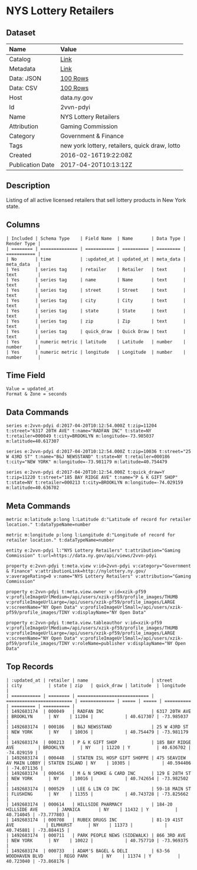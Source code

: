 # NYS Lottery Retailers

## Dataset

| Name | Value |
| :--- | :---- |
| Catalog | [Link](https://catalog.data.gov/dataset/nys-lottery-retailers) |
| Metadata | [Link](https://data.ny.gov/api/views/2vvn-pdyi) |
| Data: JSON | [100 Rows](https://data.ny.gov/api/views/2vvn-pdyi/rows.json?max_rows=100) |
| Data: CSV | [100 Rows](https://data.ny.gov/api/views/2vvn-pdyi/rows.csv?max_rows=100) |
| Host | data.ny.gov |
| Id | 2vvn-pdyi |
| Name | NYS Lottery Retailers |
| Attribution | Gaming Commission |
| Category | Government & Finance |
| Tags | new york lottery, retailers, quick draw, lotto |
| Created | 2016-02-16T19:22:08Z |
| Publication Date | 2017-04-20T10:13:12Z |

## Description

Listing of all active licensed retailers that sell lottery products in New York state.

## Columns

```ls
| Included | Schema Type    | Field Name  | Name       | Data Type | Render Type |
| ======== | ============== | =========== | ========== | ========= | =========== |
| No       | time           | :updated_at | updated_at | meta_data | meta_data   |
| Yes      | series tag     | retailer    | Retailer   | text      | text        |
| Yes      | series tag     | name        | Name       | text      | text        |
| Yes      | series tag     | street      | Street     | text      | text        |
| Yes      | series tag     | city        | City       | text      | text        |
| Yes      | series tag     | state       | State      | text      | text        |
| Yes      | series tag     | zip         | Zip        | text      | text        |
| Yes      | series tag     | quick_draw  | Quick Draw | text      | text        |
| Yes      | numeric metric | latitude    | Latitude   | number    | number      |
| Yes      | numeric metric | longitude   | Longitude  | number    | number      |
```

## Time Field

```ls
Value = updated_at
Format & Zone = seconds
```

## Data Commands

```ls
series e:2vvn-pdyi d:2017-04-20T10:12:54.000Z t:zip=11204 t:street="6317 20TH AVE" t:name="RADFAN INC" t:state=NY t:retailer=000049 t:city=BROOKLYN m:longitude=-73.985037 m:latitude=40.617307

series e:2vvn-pdyi d:2017-04-20T10:12:54.000Z t:zip=10036 t:street="25 W 43RD ST" t:name="B&J NEWSSTAND" t:state=NY t:retailer=000186 t:city="NEW YORK" m:longitude=-73.981179 m:latitude=40.754479

series e:2vvn-pdyi d:2017-04-20T10:12:54.000Z t:quick_draw=Y t:zip=11220 t:street="185 BAY RIDGE AVE" t:name="P & K GIFT SHOP" t:state=NY t:retailer=000213 t:city=BROOKLYN m:longitude=-74.029159 m:latitude=40.636702
```

## Meta Commands

```ls
metric m:latitude p:long l:Latitude d:"Latitude of record for retailer location." t:dataTypeName=number

metric m:longitude p:long l:Longitude d:"Longitude of record for retailer location." t:dataTypeName=number

entity e:2vvn-pdyi l:"NYS Lottery Retailers" t:attribution="Gaming Commission" t:url=https://data.ny.gov/api/views/2vvn-pdyi

property e:2vvn-pdyi t:meta.view v:id=2vvn-pdyi v:category="Government & Finance" v:attributionLink=http://nylottery.ny.gov/ v:averageRating=0 v:name="NYS Lottery Retailers" v:attribution="Gaming Commission"

property e:2vvn-pdyi t:meta.view.owner v:id=xzik-pf59 v:profileImageUrlMedium=/api/users/xzik-pf59/profile_images/THUMB v:profileImageUrlLarge=/api/users/xzik-pf59/profile_images/LARGE v:screenName="NY Open Data" v:profileImageUrlSmall=/api/users/xzik-pf59/profile_images/TINY v:displayName="NY Open Data"

property e:2vvn-pdyi t:meta.view.tableauthor v:id=xzik-pf59 v:profileImageUrlMedium=/api/users/xzik-pf59/profile_images/THUMB v:profileImageUrlLarge=/api/users/xzik-pf59/profile_images/LARGE v:screenName="NY Open Data" v:profileImageUrlSmall=/api/users/xzik-pf59/profile_images/TINY v:roleName=publisher v:displayName="NY Open Data"
```

## Top Records

```ls
| :updated_at | retailer | name                        | street                    | city          | state | zip   | quick_draw | latitude  | longitude  | 
| =========== | ======== | =========================== | ========================= | ============= | ===== | ===== | ========== | ========= | ========== | 
| 1492683174  | 000049   | RADFAN INC                  | 6317 20TH AVE             | BROOKLYN      | NY    | 11204 |            | 40.617307 | -73.985037 | 
| 1492683174  | 000186   | B&J NEWSSTAND               | 25 W 43RD ST              | NEW YORK      | NY    | 10036 |            | 40.754479 | -73.981179 | 
| 1492683174  | 000213   | P & K GIFT SHOP             | 185 BAY RIDGE AVE         | BROOKLYN      | NY    | 11220 | Y          | 40.636702 | -74.029159 | 
| 1492683174  | 000448   | STATEN ISL HOSP GIFT SHOPPE | 475 SEAVIEW AV MAIN LOBBY | STATEN ISLAND | NY    | 10305 |            | 40.594406 | -74.071136 | 
| 1492683174  | 000456   | M & N SMOKE & CARD INC      | 129 E 28TH ST             | NEW YORK      | NY    | 10016 |            | 40.742654 | -73.982502 | 
| 1492683174  | 000529   | LEE & LIN CO INC            | 59-18 MAIN ST             | FLUSHING      | NY    | 11355 |            | 40.743728 | -73.825662 | 
| 1492683174  | 000614   | HILLSIDE PHARMACY           | 184-20 HILLSIDE AVE       | JAMAICA       | NY    | 11432 | Y          | 40.714045 | -73.777803 | 
| 1492683174  | 000708   | RUBEX DRUGS INC             | 81-19 41ST AVE            | ELMHURST      | NY    | 11373 |            | 40.745881 | -73.884415 | 
| 1492683174  | 000711   | PARK PEOPLE NEWS (SIDEWALK) | 866 3RD AVE               | NEW YORK      | NY    | 10022 |            | 40.757710 | -73.969375 | 
| 1492683174  | 000733   | ADAM'S BAGEL & DELI         | 63-56 WOODHAVEN BLVD      | REGO PARK     | NY    | 11374 | Y          | 40.723040 | -73.868176 | 
```